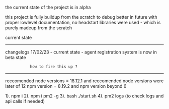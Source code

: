 the current state of the project is in alpha

this project is fully buildup from the scratch to debug better in future with proper lowlevel documentation, no headstart libraries were used - which is purely madeup from the scratch

current state 
______________
 changelogs
 17/02/23 - current state - agent registration system is now in beta state


               how to fire this up ?
________________________________________________________________
reccomended node versions  = 18.12.1 and reccomended node versions were later of 12
npm version  = 8.19.2 and npm version beyond 6

1). npm i 
2). npm i pm2 -g
3). bash ./start.sh
4). pm2 logs (to check logs and api calls if needed)
